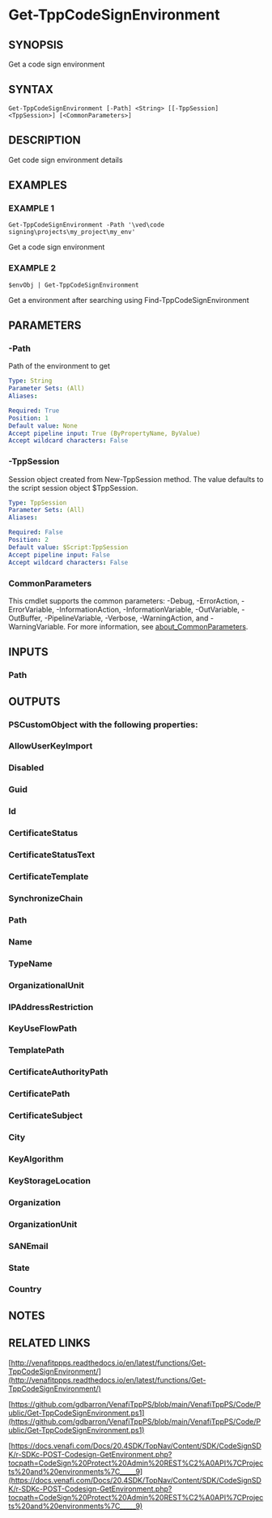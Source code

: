 # Get-TppCodeSignEnvironment

## SYNOPSIS
Get a code sign environment

## SYNTAX

```
Get-TppCodeSignEnvironment [-Path] <String> [[-TppSession] <TppSession>] [<CommonParameters>]
```

## DESCRIPTION
Get code sign environment details

## EXAMPLES

### EXAMPLE 1
```
Get-TppCodeSignEnvironment -Path '\ved\code signing\projects\my_project\my_env'
```

Get a code sign environment

### EXAMPLE 2
```
$envObj | Get-TppCodeSignEnvironment
```

Get a environment after searching using Find-TppCodeSignEnvironment

## PARAMETERS

### -Path
Path of the environment to get

```yaml
Type: String
Parameter Sets: (All)
Aliases:

Required: True
Position: 1
Default value: None
Accept pipeline input: True (ByPropertyName, ByValue)
Accept wildcard characters: False
```

### -TppSession
Session object created from New-TppSession method.
The value defaults to the script session object $TppSession.

```yaml
Type: TppSession
Parameter Sets: (All)
Aliases:

Required: False
Position: 2
Default value: $Script:TppSession
Accept pipeline input: False
Accept wildcard characters: False
```

### CommonParameters
This cmdlet supports the common parameters: -Debug, -ErrorAction, -ErrorVariable, -InformationAction, -InformationVariable, -OutVariable, -OutBuffer, -PipelineVariable, -Verbose, -WarningAction, and -WarningVariable. For more information, see [about_CommonParameters](http://go.microsoft.com/fwlink/?LinkID=113216).

## INPUTS

### Path
## OUTPUTS

### PSCustomObject with the following properties:
###     AllowUserKeyImport
###     Disabled
###     Guid
###     Id
###     CertificateStatus
###     CertificateStatusText
###     CertificateTemplate
###     SynchronizeChain
###     Path
###     Name
###     TypeName
###     OrganizationalUnit
###     IPAddressRestriction
###     KeyUseFlowPath
###     TemplatePath
###     CertificateAuthorityPath
###     CertificatePath
###     CertificateSubject
###     City
###     KeyAlgorithm
###     KeyStorageLocation
###     Organization
###     OrganizationUnit
###     SANEmail
###     State
###     Country
## NOTES

## RELATED LINKS

[http://venafitppps.readthedocs.io/en/latest/functions/Get-TppCodeSignEnvironment/](http://venafitppps.readthedocs.io/en/latest/functions/Get-TppCodeSignEnvironment/)

[https://github.com/gdbarron/VenafiTppPS/blob/main/VenafiTppPS/Code/Public/Get-TppCodeSignEnvironment.ps1](https://github.com/gdbarron/VenafiTppPS/blob/main/VenafiTppPS/Code/Public/Get-TppCodeSignEnvironment.ps1)

[https://docs.venafi.com/Docs/20.4SDK/TopNav/Content/SDK/CodeSignSDK/r-SDKc-POST-Codesign-GetEnvironment.php?tocpath=CodeSign%20Protect%20Admin%20REST%C2%A0API%7CProjects%20and%20environments%7C_____9](https://docs.venafi.com/Docs/20.4SDK/TopNav/Content/SDK/CodeSignSDK/r-SDKc-POST-Codesign-GetEnvironment.php?tocpath=CodeSign%20Protect%20Admin%20REST%C2%A0API%7CProjects%20and%20environments%7C_____9)


